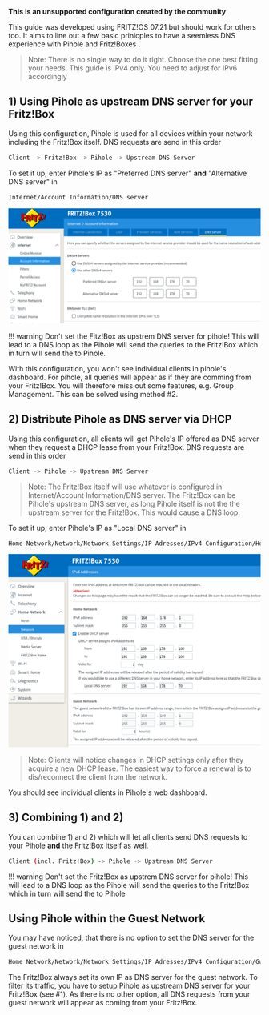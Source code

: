 **This is an unsupported configuration created by the community**

This guide was developed using FRITZ!OS 07.21 but should work for others too. It aims to line out a few basic prinicples to have a seemless DNS experience with Pihole and Fritz!Boxes .

> Note:
There is no single way to do it right. Choose the one best fitting your needs.
This guide is IPv4 only. You need to adjust for IPv6 accordingly

## 1) Using Pihole as upstream DNS server for your Fritz!Box

Using this configuration, Pihole is used for all devices within your network including the Fritz!Box itself. DNS requests are send in this order

```bash
Client -> Fritz!Box -> Pihole -> Upstream DNS Server
```

To set it up, enter Pihole's IP as "Preferred DNS server" **and** "Alternative DNS server" in

```bash
Internet/Account Information/DNS server
```
![Screenshot of Fritz!Box WAN DNS Configuration](../images/fritzbox-wan-dns.png) 

!!! warning
    Don't set the Fitz!Box as upstrem DNS server for pihole! This will lead to a DNS loop as the Pihole will send the queries to the Fritz!Box which in turn will send the to Pihole.

With this configuration, you won't see individual clients in pihole's dashboard. For pihole, all queries will appear as if they are comming from your Fritz!Box. You will therefore miss out some features, e.g. Group Management. This can be solved using method #2.


## 2) Distribute Pihole as DNS server via DHCP

Using this configuration, all clients will get Pihole's IP offered as DNS server when they request a DHCP lease from your Fritz!Box.
DNS requests are send in this order

```bash
Client -> Pihole -> Upstream DNS Server
```

> Note:
The Fritz!Box itself will use whatever is configured in Internet/Account Information/DNS server.
The Fritz!Box can be Pihole's upstream DNS server, as long Pihole itself is not the the upstream server for the Fritz!Box. This would  cause a DNS loop.

To set it up, enter Pihole's IP as "Local DNS server" in

```bash
Home Network/Network/Network Settings/IP Adresses/IPv4 Configuration/Home Network
```
![Screenshot of Fritz!Box DHCP Settings](../images/fritzbox-dhcp.png) 

>Note:
Clients will notice changes in DHCP settings only after they acquire a new DHCP lease. The easiest way to force a renewal is to dis/reconnect the client from the network.

You should see individual clients in Pihole's web dashboard.

## 3) Combining 1) and 2)

You can combine 1) and 2) which will let all clients  send DNS requests to your Pihole **and** the Fritz!Box itself as well.

```bash
Client (incl. Fritz!Box) -> Pihole -> Upstream DNS Server
```

!!! warning
    Don't set the Fritz!Box as upstrem DNS server for pihole! This will lead to a DNS loop as the Pihole will send the queries to the Fritz!Box which in turn will send the to Pihole

## Using Pihole within the Guest Network

You may have noticed, that there is no option to set the DNS server for the guest network in

```bash
Home Network/Network/Network Settings/IP Adresses/IPv4 Configuration/Guest Network
```

The Fritz!Box always set its own IP as DNS server for  the guest network. To filter its traffic, you have to setup Pihole as upstream DNS server for your Fritz!Box (see #1). As there is no other option, all DNS requests from your guest network will appear as coming from your Fritz!Box.
